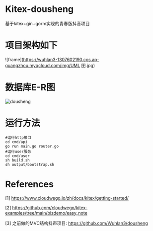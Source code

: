 # Kitex-dousheng
基于kitex+gin+gorm实现的青春版抖音项目

# 项目架构如下
![frame](https://wuhlan3-1307602190.cos.ap-guangzhou.myqcloud.com/img/UML 图.jpg)

# 数据库E-R图
![dousheng](https://wuhlan3-1307602190.cos.ap-guangzhou.myqcloud.com/img/dousheng.svg)

# 运行方法
```
#运行http接口
cd cmd/api
go run main.go router.go
#运行user服务
cd cmd/user
sh build.sh
sh output/bootstrap.sh
```
# References
[1] https://www.cloudwego.io/zh/docs/kitex/getting-started/

[2] https://github.com/cloudwego/kitex-examples/tree/main/bizdemo/easy_note

[3] 之前做的MVC结构抖声项目: https://github.com/Wuhlan3/dousheng
